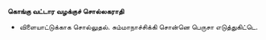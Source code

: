 **கொங்கு வட்டார வழக்குச் சொல்லகராதி**
- விளையாட்டுக்காக சொல்லுதல். சும்மாநாச்சிக்கி சொன்னெ பெருசா எடுத்துகிட்டெ.

